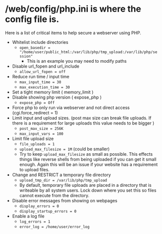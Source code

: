 # /web/config/php.ini is where the config file is.
Here is a list of critical items to help secure a webserver using PHP. 
- Whitelist include directories 
	- `open_basedir = "/home/user/public_html:/var/lib/php/tmp_upload:/var/lib/php/session"`
		- This is an example you may need to modify paths
- Disable url_fopen and url_include
	- `allow_url_fopen = off`
- Reduce run time / input time 
	- `max_input_time = 30`
	- `max_execution_time = 30`
- Set a tight memory limit ( memory_limit )
- Disable showing php version ( expose_php )
	- `expose_php = Off`
- Force php to only run via webserver and not direct access (cgi.force_redirect = 1)
- Limit input and upload sizes. (post max size can break file uploads. If there is a requirement for large uploads this value needs to be bigger )
	- `post_max_size = 256K` 
	- `max_input_vars = 100`
- Limit file upload size
	- `file_uploads = 1`
	- `upload_max_filesize = 1M` (could be smaller)
	- Try to keep  `upload_max_filesize` as small as possible. This effects things like reverse shells from being uploaded if you can get it small enough.  Again this will be an issue if your website has a requirement to upload files.
- Change and RESTRICT a temporary file directory 
	- `upload_tmp_dir = /var/lib/php/tmp_upload`
	- By default, temporary file uploads are placed in a directory that is writeable by all system users. Lock down where you set this so files cannot execute from the directory.
- Disable error messages from showing on webpages
	- `display_errors = 0` 
	- `display_startup_errors = 0`
- Enable a log file
	- `log_errors = 1` 
	- `error_log = /home/user/error_log`
